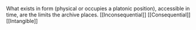 What exists in form (physical or occupies a platonic position), accessible in time, are the limits the archive places.
[[Inconsequential]]
[[Consequential]]
[[Intangible]]